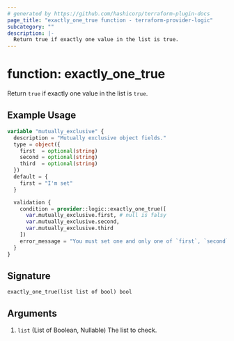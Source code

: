 ```yaml
---
# generated by https://github.com/hashicorp/terraform-plugin-docs
page_title: "exactly_one_true function - terraform-provider-logic"
subcategory: ""
description: |-
  Return true if exactly one value in the list is true.
---
```


# function: exactly_one_true

Return `true` if exactly one value in the list is `true`.

## Example Usage

```terraform
variable "mutually_exclusive" {
  description = "Mutually exclusive object fields."
  type = object({
    first  = optional(string)
    second = optional(string)
    third  = optional(string)
  })
  default = {
    first = "I'm set"
  }

  validation {
    condition = provider::logic::exactly_one_true([
      var.mutually_exclusive.first, # null is falsy
      var.mutually_exclusive.second,
      var.mutually_exclusive.third
    ])
    error_message = "You must set one and only one of `first`, `second` or `third`."
  }
}
```

## Signature

<!-- signature generated by tfplugindocs -->
```text
exactly_one_true(list list of bool) bool
```

## Arguments

<!-- arguments generated by tfplugindocs -->
1. `list` (List of Boolean, Nullable) The list to check.

